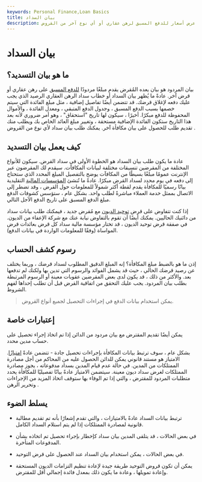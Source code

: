 ```yaml
---
keywords: Personal Finance,Loan Basics
title: بيان السداد
description: بيان المردود هو بيان يعده المقرض يقدم عرض أسعار للدفع المسبق لرهن عقاري أو أي نوع آخر من القروض.
---
```


# بيان السداد
## ما هو بيان التسديد؟

بيان المردود هو بيان يعده المُقرض يقدم مبلغًا مردودًا [للدفع المسبق](/prepayment) على رهن عقاري أو قرض آخر. عادةً ما يُظهر بيان السداد أو خطاب سداد الرهن العقاري الرصيد الذي يجب عليك دفعه لإغلاق قرضك. قد تتضمن أيضًا تفاصيل إضافية ، مثل مبلغ الفائدة التي سيتم خصمها بسبب الدفع المسبق ، وجدول الدفع المتبقي ، ومعدل الفائدة ، والأموال المحفوظة للدفع مبكرًا. أخيرًا ، سيكون لها تاريخ "استحقاق" ، وهو أمر ضروري لأنه بعد هذا التاريخ ستكون الفائدة الإضافية مستحقة ، وتغيير مبلغ العائد الخاص بك ويطلب منك تقديم طلب للحصول على بيان مكافأة آخر. يمكنك طلب بيان سداد لأي نوع من القروض .

## كيف يعمل بيان التسديد

عادة ما يكون طلب بيان السداد هو الخطوة الأولى في سداد القرض. سيكون للأنواع المختلفة من المقرضين تنسيقات مختلفة لبيانات المكافآت. سيقدم لك المقرضون عبر الإنترنت عمومًا مبلغًا بسيطًا من المكافآت يوضح بالتفصيل المبلغ المحدد الذي ستحتاج إلى دفعه في يوم محدد لسداد القرض مبكرًا. عادةً ما تُنشئ [المؤسسات المالية](/financialinstitution) التقليدية بيانًا رسميًا للمكافأة يقدم لقطة أكثر شمولاً للمعلومات حول القرض ، وقد تضطر إلى الاتصال بممثل خدمة العملاء مباشرةً لطلب واحد. بشكل عام ، ستؤسس كشوفات الدفع مبلغ الدفع المسبق على تاريخ الدفع الآجل التالي.

إذا كنت تتفاوض على قرض [توحيد الديون](/debtconsolidation) مع مُقرض جديد ، فيمكنك طلب بيانات سداد من دائنيك الحاليين. يمكنك أيضًا أن تقوم بالتفاوض نيابة عنك مع شركة الإعفاء من الديون. في صفقة قرض توحيد الديون ، قد تختار مؤسسة مالية سداد كل قرض بعائدات قرض المواساة (وفقًا للمعلومات الواردة في بيانات الدفع).

## رسوم كشف الحساب

إذن ما هو بالضبط مبلغ المكافأة؟ إنه المبلغ الدقيق المطلوب لسداد قرضك ، وربما يختلف عن رصيد قرضك الحالي ، حيث قد يشمل الفوائد والرسوم التي تدين بها ولكنك لم تدفعها بعد. والأكثر من ذلك ، قد يكون لدى بعض المقرضين عقوبات معينة أو الرسوم المرتبطة بطلب بيان المردود. يجب عليك التحقق من اتفاقية القرض قبل أن تطلب إحداها لفهم الشروط.

> يمكن استخدام بيانات الدفع في إجراءات التحصيل لجميع أنواع القروض.

>

## إعتبارات خاصة

يمكن أيضًا تقديم المقترض مع بيان مردود من الدائن إذا تم اتخاذ إجراء تحصيل على حساب مدين محدد.

بشكل عام ، سوف ترتبط بيانات المكافأة بإجراءات تحصيل جادة - تتضمن عادةً [امتيازًا](/lien). الامتياز هو مستند قانوني يمكن للدائن الحصول عليه من المحاكم من أجل مصادرة الممتلكات من المدين. في حالة عدم قيام المدين بسداد مدفوعاته ، يجوز مصادرة الممتلكات لغرض سداد ديون معينة. سيتضمن الامتياز عادةً بيانًا تفصيليًا للمكافأة يحدد متطلبات المردود للمقترض ، والتي إذا تم الوفاء بها ستوقف اتخاذ المزيد من الإجراءات وتحرير الرهن .

## يسلط الضوء

- ترتبط بيانات السداد عادةً بالامتيازات ، والتي تقدم إشعارًا بأنه تم تقديم مطالبة قانونية لمصادرة الممتلكات إذا لم يتم استلام السداد الكامل.

- في بعض الحالات ، قد يتلقى المدين بيان سداد كإخطار بإجراء تحصيل تم اتخاذه بشأن المدفوعات المتأخرة.

- في بعض الحالات ، يمكن استخدام بيان السداد عند الحصول على قرض التوحيد.

- يمكن أن تكون قروض التوحيد طريقة جيدة لإعادة تنظيم التزامات الديون المستحقة وإعادة تمويلها ، وعادة ما يكون ذلك بمعدل فائدة إجمالي أقل للمقترض.

